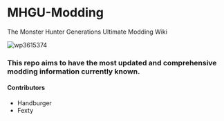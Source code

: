 # MHGU-Modding
The Monster Hunter Generations Ultimate Modding Wiki


![wp3615374](https://github.com/user-attachments/assets/e524a2be-4b3f-40ad-a5e0-43f9ac24d680)

### This repo aims to have the most updated and comprehensive modding information currently known.

#### Contributors
* Handburger
* Fexty
